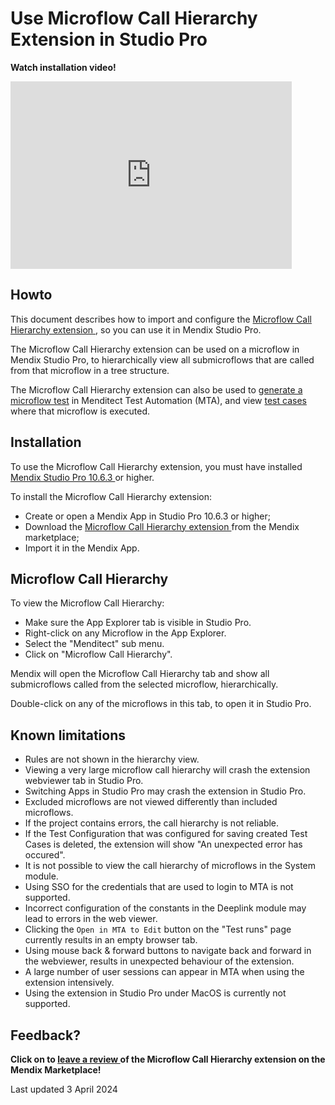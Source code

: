 # Use Microflow Call Hierarchy Extension in Studio Pro

**Watch installation video!**
<iframe src="https://player.vimeo.com/video/932891691" height="300" width="450" frameborder="0" allow="autoplay; fullscreen" allowfullscreen></iframe>
<br/>



## Howto

This document describes how to import and configure the [Microflow Call Hierarchy extension <i class="fas fa-external-link"></i>](https://marketplace.mendix.com/link/component/225211), so you can use it in Mendix Studio Pro.

The Microflow Call Hierarchy extension can be used on a microflow in Mendix Studio Pro, to hierarchically view all submicroflows that are called from that microflow in a tree structure.

The Microflow Call Hierarchy extension can also be used to [generate a microflow test](generate-test#from-mendix-studio-pro) in Menditect Test Automation (MTA), and view [test cases](../../test-case) where that microflow is executed.


## Installation

To use the Microflow Call Hierarchy extension, you must have installed [Mendix Studio Pro 10.6.3 <i class="fas fa-external-link"></i>](https://marketplace.mendix.com/link/studiopro/10.6.3) or higher.

To install the Microflow Call Hierarchy extension:
- Create or open a Mendix App in Studio Pro 10.6.3 or higher;
- Download the [Microflow Call Hierarchy extension <i class="fas fa-external-link"></i>](https://marketplace.mendix.com/link/component/225211) from the Mendix marketplace;
- Import it in the Mendix App.

## Microflow Call Hierarchy

To view the Microflow Call Hierarchy:
- Make sure the App Explorer tab is visible in Studio Pro.
- Right-click on any Microflow in the App Explorer.
- Select the "Menditect" sub menu.
- Click on "Microflow Call Hierarchy".

Mendix will open the Microflow Call Hierarchy tab and show all submicroflows called from the selected microflow, hierarchically.

Double-click on any of the microflows in this tab, to open it in Studio Pro.


## Known limitations

- Rules are not shown in the hierarchy view.
- Viewing a very large microflow call hierarchy will crash the extension webviewer tab in Studio Pro.
- Switching Apps in Studio Pro may crash the extension in Studio Pro.
- Excluded microflows are not viewed differently than included microflows.
- If the project contains errors, the call hierarchy is not reliable.
- If the Test Configuration that was configured for saving created Test Cases is deleted, the extension will show "An unexpected error has occured".
- It is not possible to view the call hierarchy of microflows in the System module.
- Using SSO for the credentials that are used to login to MTA is not supported.
- Incorrect configuration of the constants in the Deeplink module may lead to errors in the web viewer.
- Clicking the `Open in MTA to Edit` button on the "Test runs" page currently results in an empty browser tab.
- Using mouse back & forward buttons to navigate back and forward in the webviewer, results in unexpected behaviour of the extension.
- A large number of user sessions can appear in MTA when using the extension intensively. 
- Using the extension in Studio Pro under MacOS is currently not supported.


## Feedback?

**Click on <i class="fas fa-pen-field"></i> to [leave a review <i class="fas fa-external-link"></i>](https://marketplace.mendix.com/link/component/225211) of the Microflow Call Hierarchy extension on the Mendix Marketplace!**

Last updated 3 April 2024
